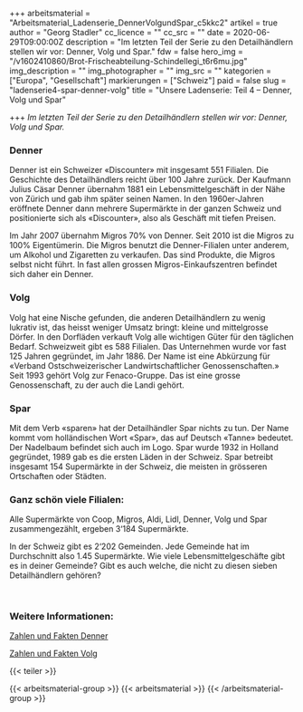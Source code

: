 +++
arbeitsmaterial = "Arbeitsmaterial_Ladenserie_DennerVolgundSpar_c5kkc2"
artikel = true
author = "Georg Stadler"
cc_licence = ""
cc_src = ""
date = 2020-06-29T09:00:00Z
description = "Im letzten Teil der Serie zu den Detailhändlern stellen wir vor: Denner, Volg und Spar."
fdw = false
hero_img = "/v1602410860/Brot-Frischeabteilung-Schindellegi_t6r6mu.jpg"
img_description = ""
img_photographer = ""
img_src = ""
kategorien = ["Europa", "Gesellschaft"]
markierungen = ["Schweiz"]
paid = false
slug = "ladenserie4-spar-denner-volg"
title = "Unsere Ladenserie: Teil 4 – Denner, Volg und Spar"

+++
_Im letzten Teil der Serie zu den Detailhändlern stellen wir vor: Denner, Volg und Spar._

### ​Denner

Denner ist ein Schweizer «Discounter» mit insgesamt 551 Filialen. Die Geschichte des Detailhändlers reicht über 100 Jahre zurück. Der Kaufmann Julius Cäsar Denner übernahm 1881 ein Lebensmittelgeschäft in der Nähe von Zürich und gab ihm später seinen Namen. In den 1960er-Jahren eröffnete Denner dann mehrere Supermärkte in der ganzen Schweiz und positionierte sich als «Discounter», also als Geschäft mit tiefen Preisen.

Im Jahr 2007 übernahm Migros 70% von Denner. Seit 2010 ist die Migros zu 100% Eigentümerin. Die Migros benutzt die Denner-Filialen unter anderem, um Alkohol und Zigaretten zu verkaufen. Das sind Produkte, die Migros selbst nicht führt. In fast allen grossen Migros-Einkaufszentren befindet sich daher ein Denner.

### Volg

Volg hat eine Nische gefunden, die anderen Detailhändlern zu wenig lukrativ ist, das heisst weniger Umsatz bringt: kleine und mittelgrosse Dörfer. In den Dorfläden verkauft Volg alle wichtigen Güter für den täglichen Bedarf. Schweizweit gibt es 588 Filialen. Das Unternehmen wurde vor fast 125 Jahren gegründet, im Jahr 1886. Der Name ist eine Abkürzung für «Verband Ostschweizerischer Landwirtschaftlicher Genossenschaften.» Seit 1993 gehört Volg zur Fenaco-Gruppe. Das ist eine grosse Genossenschaft, zu der auch die Landi gehört.

### **Spar**

Mit dem Verb «sparen» hat der Detailhändler Spar nichts zu tun. Der Name kommt vom holländischen Wort «Spar», das auf Deutsch «Tanne» bedeutet. Der Nadelbaum befindet sich auch im Logo. Spar wurde 1932 in Holland gegründet, 1989 gab es die ersten Läden in der Schweiz. Spar betreibt insgesamt 154 Supermärkte in der Schweiz, die meisten in grösseren Ortschaften oder Städten.

### Ganz schön viele Filialen:

Alle Supermärkte von Coop, Migros, Aldi, Lidl, Denner, Volg und Spar zusammengezählt, ergeben 3‘184 Supermärkte.

In der Schweiz gibt es 2‘202 Gemeinden. Jede Gemeinde hat im Durchschnitt also 1.45 Supermärkte. Wie viele Lebensmittelgeschäfte gibt es in deiner Gemeinde? Gibt es auch welche, die nicht zu diesen sieben Detailhändlern gehören?

​

### Weitere Informationen:

[Zahlen und Fakten Denner](https://www.denner.ch/de/ueber-uns/unternehmen/uebersicht/)

[Zahlen und Fakten Volg](https://www.volg.ch/ueber-volg/wer-wir-sind/)

{{< teiler >}}

{{< arbeitsmaterial-group >}}
{{< arbeitsmaterial >}}
{{< /arbeitsmaterial-group >}}